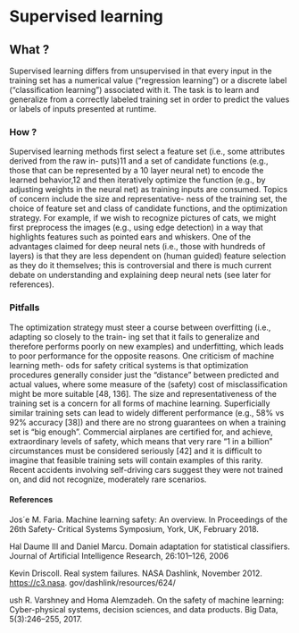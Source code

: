 # Supervised learning

## What ?

Supervised learning differs from unsupervised in that every input in the training set has a numerical
value (“regression learning”) or a discrete label (“classification learning”) associated with it. The task
is to learn and generalize from a correctly labeled training set in order to predict the values or labels
of inputs presented at runtime.

### How ?

Supervised learning methods first select a feature set (i.e., some attributes derived from the raw in-
puts)11 and a set of candidate functions (e.g., those that can be represented by a 10 layer neural net) to
encode the learned behavior,12 and then iteratively optimize the function (e.g., by adjusting weights in
the neural net) as training inputs are consumed. Topics of concern include the size and representative-
ness of the training set, the choice of feature set and class of candidate functions, and the optimization
strategy. For example, if we wish to recognize pictures of cats, we might first preprocess the images
(e.g., using edge detection) in a way that highlights features such as pointed ears and whiskers. One
of the advantages claimed for deep neural nets (i.e., those with hundreds of layers) is that they are less
dependent on (human guided) feature selection as they do it themselves; this is controversial and there
is much current debate on understanding and explaining deep neural nets (see later for references).

### Pitfalls

The optimization strategy must steer a course between overfitting (i.e., adapting so closely to the train-
ing set that it fails to generalize and therefore performs poorly on new examples) and underfitting,
which leads to poor performance for the opposite reasons. One criticism of machine learning meth-
ods for safety critical systems is that optimization procedures generally consider just the “distance”
between predicted and actual values, where some measure of the (safety) cost of misclassification
might be more suitable [48, 136].
The size and representativeness of the training set is a concern for all forms of machine learning.
Superficially similar training sets can lead to widely different performance (e.g., 58% vs 92% accuracy
[38]) and there are no strong guarantees on when a training set is “big enough”. Commercial airplanes
are certified for, and achieve, extraordinary levels of safety, which means that very rare “1 in a billion”
circumstances must be considered seriously [42] and it is difficult to imagine that feasible training sets
will contain examples of this rarity. Recent accidents involving self-driving cars suggest they were
not trained on, and did not recognize, moderately rare scenarios.

#### References

Jos´e M. Faria. Machine learning safety: An overview. In Proceedings of the 26th Safety-
Critical Systems Symposium, York, UK, February 2018.

Hal Daume III and Daniel Marcu. Domain adaptation for statistical classifiers. Journal of
Artificial Intelligence Research, 26:101–126, 2006

Kevin Driscoll. Real system failures. NASA Dashlink, November 2012. https://c3.nasa.
gov/dashlink/resources/624/

ush R. Varshney and Homa Alemzadeh. On the safety of machine learning: Cyber-physical
systems, decision sciences, and data products. Big Data, 5(3):246–255, 2017.
